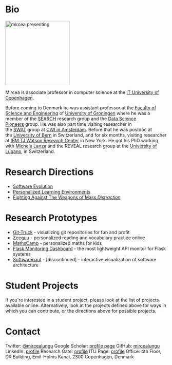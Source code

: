 # Bio


<img src="assets/mircea-presenting.png" alt="mircea presenting" width="200" fload="left"/> 


Mircea is associate professor in computer science at the [IT University of Copenhagen](https://en.itu.dk/research).

Before coming to Denmark he was assistant professor at the [Faculty of Science and Engineering](http://www.rug.nl/research/fmns/?lang=en) of [University of Groningen](http://www.rug.nl/) where he was a member of the [SEARCH](http://www.cs.rug.nl/search/) research group and the [Data Science Pioneers](http://www.rug.nl/research/fmns/themes/dssc/) group. He was also part time visiting researcher in the [SWAT](https://www.cwi.nl/research-groups/software-analysis-and-transformation) group at [CWI in Amsterdam](https://www.cwi.nl/). Before that he was postdoc at the [University of Bern](http://scg.unibe.ch/) in Switzerland, and for six months, visiting researcher at [IBM TJ Watson Research Center](http://www.watson.ibm.com/index.shtml) in New York. He got his PhD working with [Michele Lanza](http://www.inf.usi.ch/lanza/) and the REVEAL research group at the [University of Lugano](http://www.inf.usi.ch/), in Switzerland.

# Research Directions
- [Software Evolution](directions/software-evolution.md) 
- [Personalized Learning Environments](directions/personalized-learning-environments) 
- [Fighting Against The Weapons of Mass *Distraction*](directions/against-mass-distraction.md) 


# Research Prototypes 
- [Git-Truck](projects/git-truck.md) - visualizing git repositories for fun and profit
- [Zeeguu](projects/zeeguu.md) - personalized  reading and vocabulary practice online
- [MathsCamp](projects/maths-camp.md) - personalized maths for kids
- [Flask Monitoring Dashboard](projects/flask-monitoring-dashboard.md) - the most lightweight API monitor for Flask systems 
- [Softwarenaut](projects/softwarenaut.md) - [discontinued] - interactive visualization of software architecture

# Student Projects
If you're interested in a student project, please look at the list of projects available online. Alternatively, look at the projects defined above for ways in which you can contribute, or the directions above for possible projects. 


# Contact
Twitter: [@mircealungu](https://twitter.com/mircealungu) 
Google Scholar: [profile page](https://scholar.google.nl/citations?user=7zx6Cg0AAAAJ&hl=en) 
GitHub: [mircealungu](https://github.com/mircealungu) 
LinkedIn: [profile](https://www.linkedin.com/in/mircealungu/) 
Research Gate: [profile](https://www.researchgate.net/profile/Mircea-Lungu-2) 
ITU Page: [profile](https://pure.itu.dk/portal/en/persons/mircea-lungu)
Office: 4th Floor, DR Building, Emil-Holms Kanal, 2300 Copenhagen, Denmark